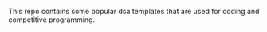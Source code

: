 This repo contains some popular dsa templates that are used for coding and competitive programming.
